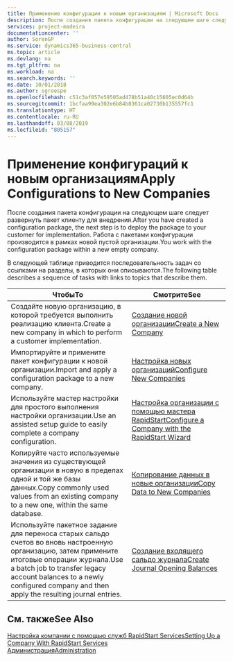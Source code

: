 ```yaml
---
title: Применение конфигурации к новым организациям | Microsoft Docs
description: После создания пакета конфигурации на следующем шаге следует развернуть пакет клиенту для внедрения. Конфигурация используется для новой пустой организации.
services: project-madeira
documentationcenter: ''
author: SorenGP
ms.service: dynamics365-business-central
ms.topic: article
ms.devlang: na
ms.tgt_pltfrm: na
ms.workload: na
ms.search.keywords: ''
ms.date: 10/01/2018
ms.author: sgroespe
ms.openlocfilehash: c51c3af057e59505ad478b51a40c15605ec0d64b
ms.sourcegitcommit: 1bcfaa99ea302e6b84b8361ca02730b135557fc1
ms.translationtype: HT
ms.contentlocale: ru-RU
ms.lasthandoff: 03/08/2019
ms.locfileid: "805157"
---
```

# <a name="apply-configurations-to-new-companies"></a><span data-ttu-id="b787b-104">Применение конфигураций к новым организациям</span><span class="sxs-lookup"><span data-stu-id="b787b-104">Apply Configurations to New Companies</span></span>
<span data-ttu-id="b787b-105">После создания пакета конфигурации на следующем шаге следует развернуть пакет клиенту для внедрения.</span><span class="sxs-lookup"><span data-stu-id="b787b-105">After you have created a configuration package, the next step is to deploy the package to your customer for implementation.</span></span> <span data-ttu-id="b787b-106">Работа с пакетами конфигурации производится в рамках новой пустой организации.</span><span class="sxs-lookup"><span data-stu-id="b787b-106">You work with the configuration package within a new empty company.</span></span>  

 <span data-ttu-id="b787b-107">В следующей таблице приводится последовательность задач со ссылками на разделы, в которых они описываются.</span><span class="sxs-lookup"><span data-stu-id="b787b-107">The following table describes a sequence of tasks with links to topics that describe them.</span></span>

|<span data-ttu-id="b787b-108">**Чтобы**</span><span class="sxs-lookup"><span data-stu-id="b787b-108">**To**</span></span>|<span data-ttu-id="b787b-109">**Смотрите**</span><span class="sxs-lookup"><span data-stu-id="b787b-109">**See**</span></span>|  
|------------|-------------|  
|<span data-ttu-id="b787b-110">Создайте новую организацию, в которой требуется выполнить реализацию клиента.</span><span class="sxs-lookup"><span data-stu-id="b787b-110">Create a new company in which to perform a customer implementation.</span></span>|[<span data-ttu-id="b787b-111">Создание новой организации</span><span class="sxs-lookup"><span data-stu-id="b787b-111">Create a New Company</span></span>](admin-how-to-create-a-new-company.md)|  
|<span data-ttu-id="b787b-112">Импортируйте и примените пакет конфигурации к новой организации.</span><span class="sxs-lookup"><span data-stu-id="b787b-112">Import and apply a configuration package to a new company.</span></span>|[<span data-ttu-id="b787b-113">Настройка новых организаций</span><span class="sxs-lookup"><span data-stu-id="b787b-113">Configure New Companies</span></span>](admin-how-to-configure-new-companies.md)|  
|<span data-ttu-id="b787b-114">Используйте мастер настройки для простого выполнения настройки организации.</span><span class="sxs-lookup"><span data-stu-id="b787b-114">Use an assisted setup guide to easily complete a company configuration.</span></span>|[<span data-ttu-id="b787b-115">Настройка организации с помощью мастера RapidStart</span><span class="sxs-lookup"><span data-stu-id="b787b-115">Configure a Company with the RapidStart Wizard</span></span>](admin-how-to-configure-a-company-with-the-rapidstart-wizard.md)|
|<span data-ttu-id="b787b-116">Копируйте часто используемые значения из существующей организации в новую в пределах одной и той же базы данных.</span><span class="sxs-lookup"><span data-stu-id="b787b-116">Copy commonly used values from an existing company to a new one, within the same database.</span></span>|[<span data-ttu-id="b787b-117">Копирование данных в новые организации</span><span class="sxs-lookup"><span data-stu-id="b787b-117">Copy Data to New Companies</span></span>](admin-how-to-copy-data-to-new-companies.md)|  
|<span data-ttu-id="b787b-118">Используйте пакетное задание для переноса старых сальдо счетов во вновь настроенную организацию, затем примените итоговые операции журнала.</span><span class="sxs-lookup"><span data-stu-id="b787b-118">Use a batch job to transfer legacy account balances to a newly configured company and then apply the resulting journal entries.</span></span>|[<span data-ttu-id="b787b-119">Создание входящего сальдо журнала</span><span class="sxs-lookup"><span data-stu-id="b787b-119">Create Journal Opening Balances</span></span>](admin-how-to-create-journal-opening-balances.md)|  

## <a name="see-also"></a><span data-ttu-id="b787b-120">См. также</span><span class="sxs-lookup"><span data-stu-id="b787b-120">See Also</span></span>  
[<span data-ttu-id="b787b-121">Настройка компании с помощью служб RapidStart Services</span><span class="sxs-lookup"><span data-stu-id="b787b-121">Setting Up a Company With RapidStart Services</span></span>](admin-set-up-a-company-with-rapidstart.md)  
[<span data-ttu-id="b787b-122">Администрация</span><span class="sxs-lookup"><span data-stu-id="b787b-122">Administration</span></span>](admin-setup-and-administration.md)
